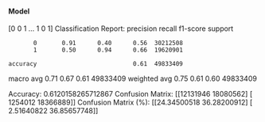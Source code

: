 #### Model
[0 0 1 ... 1 0 1]
Classification Report:
              precision    recall  f1-score   support

           0       0.91      0.40      0.56  30212508
           1       0.50      0.94      0.66  19620901

    accuracy                           0.61  49833409
   macro avg       0.71      0.67      0.61  49833409
weighted avg       0.75      0.61      0.60  49833409

Accuracy: 0.6120158265712867
Confusion Matrix:
[[12131946 18080562]
 [ 1254012 18366889]]
Confusion Matrix (%):
[[24.34500518 36.28200912]
 [ 2.51640822 36.85657748]]
